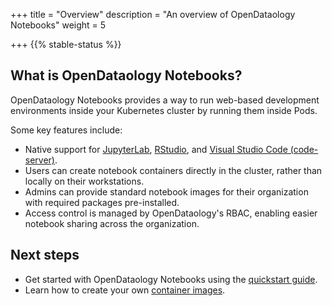 +++
title = "Overview"
description = "An overview of OpenDataology Notebooks"
weight = 5
                    
+++
{{% stable-status %}}

## What is OpenDataology Notebooks?

OpenDataology Notebooks provides a way to run web-based development environments inside your Kubernetes cluster by running them inside Pods.

Some key features include:
- Native support for [JupyterLab](https://github.com/jupyterlab/jupyterlab), [RStudio](https://github.com/jupyterlab/jupyterlab), and [Visual Studio Code (code-server)](https://github.com/cdr/code-server).
- Users can create notebook containers directly in the cluster, rather than locally on their workstations.
- Admins can provide standard notebook images for their organization with required packages pre-installed.
- Access control is managed by OpenDataology's RBAC, enabling easier notebook sharing across the organization.

## Next steps

- Get started with OpenDataology Notebooks using the [quickstart guide](/docs/components/notebooks/quickstart-guide/).
- Learn how to create your own [container images](/docs/components/notebooks/container-images/).
